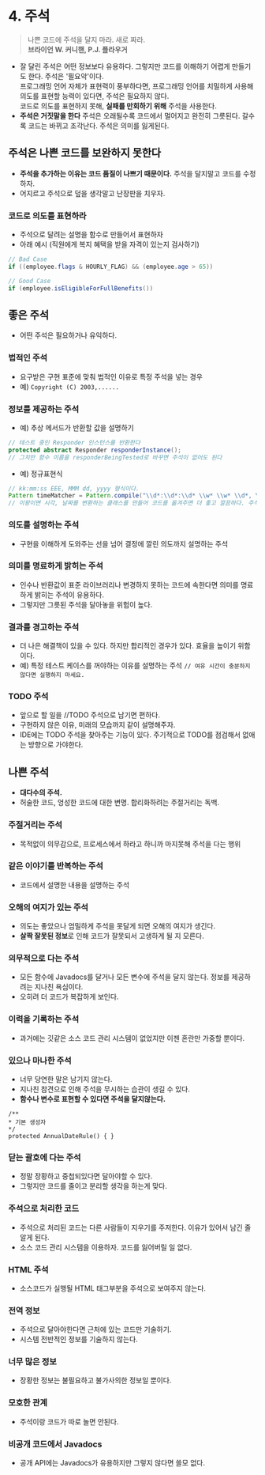 # 4. 주석

> 나쁜 코드에 주석을 달지 마라. 새로 짜라.   
> **브라이언 W. 커니핸, P.J. 플라우거**

- 잘 달린 주석은 어떤 정보보다 유용하다. 그렇지만 코드를 이해하기 어렵게 만들기도 한다. 주석은 '필요악'이다.   
  프로그래밍 언어 자체가 표현력이 풍부하다면, 프로그래밍 언어를 치밀하게 사용해 의도를 표현할 능력이 있다면, 주석은 필요하지 않다.   
  코드로 의도를 표현하지 못해, **실패를 만회하기 위해** 주석을 사용한다.
- **주석은 거짓말을 한다** 주석은 오래될수록 코드에서 멀어지고 완전히 그릇된다. 갈수록 코드는 바뀌고 조각난다. 주석은 의미를 잃게된다.

## 주석은 나쁜 코드를 보완하지 못한다
- **주석을 추가하는 이유는 코드 품질이 나쁘기 때문이다.** 주석을 달지말고 코드를 수정하자.
- 어지르고 주석으로 덮을 생각말고 난장판을 치우자.

### 코드로 의도를 표현하라
- 주석으로 달려는 설명을 함수로 만들어서 표현하자
- 아래 예시 (직원에게 복지 혜택을 받을 자격이 있는지 검사하기)
```java
// Bad Case
if ((employee.flags & HOURLY_FLAG) && (employee.age > 65))

// Good Case
if (employee.isEligibleForFullBenefits())
```

## 좋은 주석
-  어떤 주석은 필요하거나 유익하다.

### 법적인 주석
- 요구받은 구현 표준에 맞춰 법적인 이유로 특정 주석을 넣는 경우
- 예) `Copyright (C) 2003,......`

### 정보를 제공하는 주석
- 예) 추상 메서드가 반환할 값을 설명하기
```java
// 테스트 중인 Responder 인스턴스를 반환한다
protected abstract Responder responderInstance();
// 그치만 함수 이름을 responderBeingTested로 바꾸면 주석이 없어도 된다
```

- 예) 정규표현식
```java
// kk:mm:ss EEE, MMM dd, yyyy 형식이다.
Pattern timeMatcher = Pattern.compile("\\d*:\\d*:\\d* \\w* \\w* \\d*, \\d*")
// 이왕이면 시각, 날짜를 변환하는 클래스를 만들어 코드를 옮겨주면 더 좋고 깔끔하다. 주석을 없앨 수 있다.
```

### 의도를 설명하는 주석
- 구현을 이해하게 도와주는 선을 넘어 결정에 깔린 의도까지 설명하는 주석

### 의미를 명료하게 밝히는 주석
- 인수나 반환값이 표준 라이브러리나 변경하지 못하는 코드에 속한다면 의미를 명료하게 밝히는 주석이 유용하다.
- 그렇지만 그릇된 주석을 달아놓을 위험이 높다.

### 결과를 경고하는 주석
- 더 나은 해결책이 있을 수 있다. 하지만 합리적인 경우가 있다. 효율을 높이기 위함이다.
- 예) 특정 테스트 케이스를 꺼야하는 이유를 설명하는 주석 `// 여유 시간이 충분하지 않다면 실행하지 마세요.`

### TODO 주석
- 앞으로 할 일을 //TODO 주석으로 남기면 편하다.
- 구현하지 않은 이유, 미래의 모습까지 같이 설명해주자.
- IDE에는 TODO 주석을 찾아주는 기능이 있다. 주기적으로 TODO를 점검해서 없애는 방향으로 가야한다.

## 나쁜 주석
- **대다수의 주석.**
- 허술한 코드, 엉성한 코드에 대한 변명. 합리화하려는 주절거리는 독백.

### 주절거리는 주석
- 목적없이 의무감으로, 프로세스에서 하라고 하니까 마지못해 주석을 다는 행위

### 같은 이야기를 반복하는 주석
- 코드에서 설명한 내용을 설명하는 주석

### 오해의 여지가 있는 주석
- 의도는 좋았으나 엄밀하게 주석을 못달게 되면 오해의 여지가 생긴다.
- **살짝 잘못된 정보**로 인해 코드가 잘못되서 고생하게 될 지 모른다.

### 의무적으로 다는 주석
- 모든 함수에 Javadocs를 달거나 모든 변수에 주석을 달지 않는다. 정보를 제공하려는 지나친 욕심이다.
- 오히려 더 코드가 복잡하게 보인다.

### 이력을 기록하는 주석
- 과거에는 깃같은 소스 코드 관리 시스템이 없었지만 이젠 혼란만 가중할 뿐이다.

### 있으나 마나한 주석
- 너무 당연한 말은 남기지 않는다.
- 지나친 참견으로 인해 주석을 무시하는 습관이 생길 수 있다.
- **함수나 변수로 표현할 수 있다면 주석을 달지않는다.**
```
/**
* 기본 생성자
*/
protected AnnualDateRule() { }
```

### 닫는 괄호에 다는 주석
- 정말 장황하고 중첩되있다면 달아야할 수 있다.
- 그렇지만 코드를 줄이고 분리할 생각을 하는게 맞다.

### 주석으로 처리한 코드
- 주석으로 처리된 코드는 다른 사람들이 지우기를 주저한다. 이유가 있어서 남긴 줄 알게 된다.
- 소스 코드 관리 시스템을 이용하자. 코드를 잃어버릴 일 없다.

### HTML 주석
- 소스코드가 실행될 HTML 태그부분을 주석으로 보여주지 않는다.

### 전역 정보
- 주석으로 달아야한다면 근처에 있는 코드만 기술하기.
- 시스템 전반적인 정보를 기술하지 않는다.

### 너무 많은 정보
- 장황한 정보는 불필요하고 불가사의한 정보일 뿐이다.

### 모호한 관계
- 주석이랑 코드가 따로 놀면 안된다.

### 비공개 코드에서 Javadocs
- 공개 API에는 Javadocs가 유용하지만 그렇지 않다면 쓸모 없다.